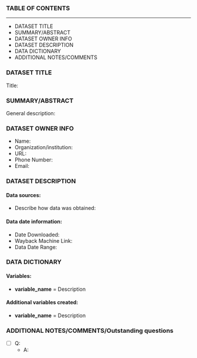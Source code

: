 ### TABLE OF CONTENTS
---------------------

- DATASET TITLE
- SUMMARY/ABSTRACT
- DATASET OWNER INFO
- DATASET DESCRIPTION 
- DATA DICTIONARY
- ADDITIONAL NOTES/COMMENTS

### DATASET TITLE

Title: 

### SUMMARY/ABSTRACT

General description: 

### DATASET OWNER INFO

- Name: 
- Organization/institution: 
- URL: 
- Phone Number: 
- Email: 

### DATASET DESCRIPTION 

#### Data sources: 

- Describe how data was obtained: 

#### Data date information:

- Date Downloaded: 
- Wayback Machine Link: 
- Data Date Range: 


### DATA DICTIONARY

#### Variables:

- **variable_name** = Description

#### Additional variables created:

- **variable_name** = Description

### ADDITIONAL NOTES/COMMENTS/Outstanding questions

- [ ] Q:
    - A: 




